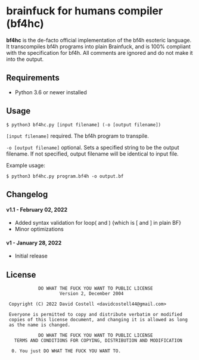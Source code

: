 # brainfuck for humans compiler (bf4hc)

**bf4hc** is the de-facto official implementation of the bf4h esoteric language.
It transcompiles bf4h programs into plain Brainfuck, and is 100% compliant with the specification for bf4h. All comments are ignored and do not make it into the output.

## Requirements
* Python 3.6 or newer installed

## Usage
```
$ python3 bf4hc.py [input filename] (-o [output filename])
```
`[input filename]` required. The bf4h program to transpile.

`-o [output filename]` optional. Sets a specified string to be the output filename. If not specified, output filename will be identical to input file.

Example usage:
```
$ python3 bf4hc.py program.bf4h -o output.bf
```

## Changelog

#### v1.1 - February 02, 2022
* Added syntax validation for loop( and ) {which is [ and ] in plain BF}
* Minor optimizations

#### v1 - January 28, 2022
* Initial release

## License
```
            DO WHAT THE FUCK YOU WANT TO PUBLIC LICENSE
                    Version 2, December 2004

 Copyright (C) 2022 David Costell <davidcostell44@gmail.com>

 Everyone is permitted to copy and distribute verbatim or modified
 copies of this license document, and changing it is allowed as long
 as the name is changed.

            DO WHAT THE FUCK YOU WANT TO PUBLIC LICENSE
   TERMS AND CONDITIONS FOR COPYING, DISTRIBUTION AND MODIFICATION

  0. You just DO WHAT THE FUCK YOU WANT TO.
```
